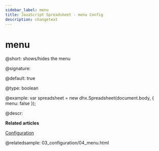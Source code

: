 ```yaml
---
sidebar_label: menu
title: JavaScript Spreadsheet - menu Config
description: changetext
---
```


# menu

@short: shows/hides the menu

@signature:

@default: true

@type: boolean

@example:
var spreadsheet = new dhx.Spreadsheet(document.body, {
	menu: false
});

@descr:

**Related articles**

[Configuration](configuration.md#menu)

@relatedsample:
03_configuration/04_menu.html
